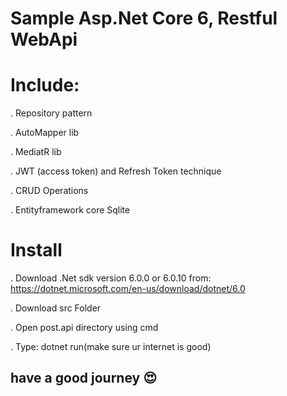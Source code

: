 # Sample Asp.Net Core 6, Restful WebApi

# Include:
. Repository pattern

. AutoMapper lib

. MediatR lib

. JWT (access token) and Refresh Token technique

. CRUD Operations

. Entityframework core Sqlite

# Install
. Download .Net sdk version 6.0.0 or 6.0.10 from: https://dotnet.microsoft.com/en-us/download/dotnet/6.0

. Download src Folder

. Open post.api directory using cmd

. Type: dotnet run(make sure ur internet is good) 


## have a good journey 😍
